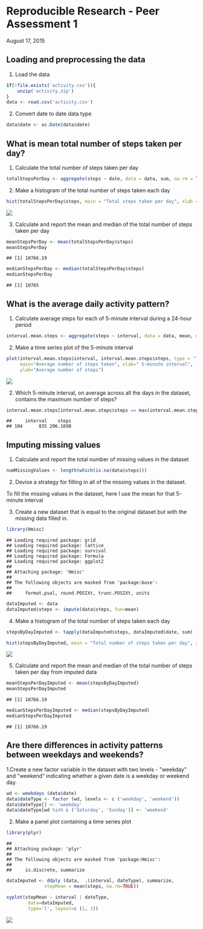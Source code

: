 # Reproducible Research - Peer Assessment 1
August 17, 2015  


## Loading and preprocessing the data
1. Load the data


```r
if(!file.exists('activity.csv')){
    unzip('activity.zip')
}
data <- read.csv('activity.csv')
```
2. Convert date to date data type


```r
data$date <- as.Date(data$date) 
```

## What is mean total number of steps taken per day?
1. Calculate the total number of steps taken per day

```r
totalStepsPerDay <- aggregate(steps ~ date, data = data, sum, na.rm = TRUE)
```
2. Make a histogram of the total number of steps taken each day

```r
hist(totalStepsPerDay$steps, main = "Total steps taken per day", xlab = "number of steps", breaks=13)
```

![](PA1_template_files/figure-html/unnamed-chunk-4-1.png) 
  
3. Calculate and report the mean and median of the total number of steps taken per day

```r
meanStepsPerDay <- mean(totalStepsPerDay$steps)
meanStepsPerDay
```

```
## [1] 10766.19
```

```r
medianStepsPerDay <- median(totalStepsPerDay$steps)
medianStepsPerDay
```

```
## [1] 10765
```


## What is the average daily activity pattern?

1. Calculate average steps for each of 5-minute interval during a 24-hour period


```r
interval.mean.steps <- aggregate(steps ~ interval, data = data, mean, na.rm = TRUE)
```
2. Make a time series plot of the 5-minute interval


```r
plot(interval.mean.steps$interval, interval.mean.steps$steps, type = "l", col="blue", 
     main="Average number of steps taken", xlab=" 5-minute interval", 
     ylab="Average number of steps")
```

![](PA1_template_files/figure-html/unnamed-chunk-7-1.png) 


2. Which 5-minute interval, on average across all the days in the dataset, contains the maximum number of steps?

```r
interval.mean.steps[interval.mean.steps$steps == max(interval.mean.steps$steps), ]
```

```
##     interval    steps
## 104      835 206.1698
```

## Imputing missing values

1. Calculate and report the total number of missing values in the dataset

```r
numMissingValues <- length(which(is.na(data$steps)))
```

2. Devise a strategy for filling in all of the missing values in the dataset.

To fill the missing values in the dataset, here I use the mean for that 5-minute interval

3. Create a new dataset that is equal to the original dataset but with the missing data filled in.

```r
library(Hmisc)
```

```
## Loading required package: grid
## Loading required package: lattice
## Loading required package: survival
## Loading required package: Formula
## Loading required package: ggplot2
## 
## Attaching package: 'Hmisc'
## 
## The following objects are masked from 'package:base':
## 
##     format.pval, round.POSIXt, trunc.POSIXt, units
```

```r
dataImputed <- data
dataImputed$steps <- impute(data$steps, fun=mean)
```
4. Make a histogram of the total number of steps taken each day

```r
stepsByDayImputed <- tapply(dataImputed$steps, dataImputed$date, sum)

hist(stepsByDayImputed, main = "Total number of steps taken per day", xlab = "Steps", ylim =c(0, 25),breaks=13)
```

![](PA1_template_files/figure-html/unnamed-chunk-11-1.png) 

5. Calculate and report the mean and median of the total number of steps taken per day from imputed data

```r
meanStepsPerDayImputed <- mean(stepsByDayImputed)
meanStepsPerDayImputed
```

```
## [1] 10766.19
```

```r
medianStepsPerDayImputed <- median(stepsByDayImputed)
medianStepsPerDayImputed
```

```
## [1] 10766.19
```

## Are there differences in activity patterns between weekdays and weekends?
1.Create a new factor variable in the dataset with two levels - "weekday" and "weekend" indicating whether a given date is a weekday or weekend day.


```r
wd <- weekdays (data$date)
data$dateType <- factor (wd, levels <- c ('weekday', 'weekend'))
data$dateType[] <- 'weekday'
data$dateType[wd %in% c ('Saturday', 'Sunday')] <- 'weekend'
```

2. Make a panel plot containing a time series plot


```r
library(plyr)
```

```
## 
## Attaching package: 'plyr'
## 
## The following objects are masked from 'package:Hmisc':
## 
##     is.discrete, summarize
```

```r
dataImputed <- ddply (data,  .(interval, dateType), summarize, 
              stepMean = mean(steps, na.rm=TRUE))

xyplot(stepMean ~ interval | dateType, 
        data=dataImputed,
        type='l', layout=c (1, 2))
```

![](PA1_template_files/figure-html/unnamed-chunk-14-1.png) 

